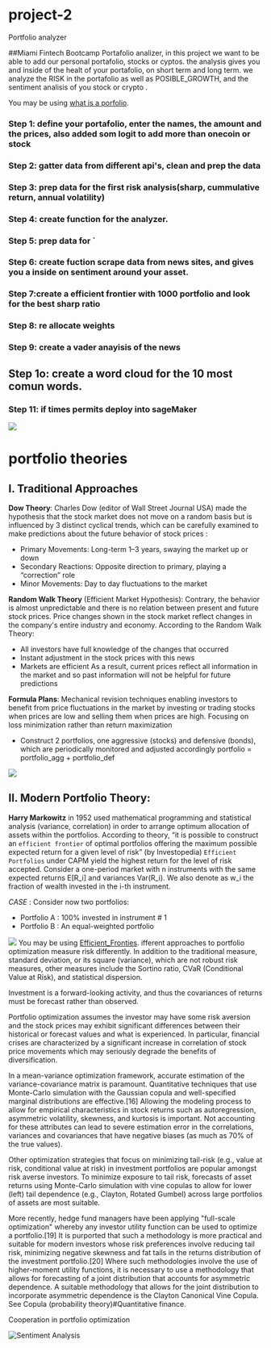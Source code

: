# project-2
Portfolio analyzer



##Miami Fintech Bootcamp
Portafolio analizer, in this project we want to be able to add our personal portafolio, stocks or cyptos.
the analysis gives you and inside of the healt of your portafolio, on short term and long term.
we analyze the RISK in the portafolio as well as POSIBLE_GROWTH, and the sentiment analisis of you stock or crypto .

You may be using [what is a porfolio](https://study.com/academy/lesson/portfolio-weight-return-variance-definition-examples.html).

### Step 1: define your portafolio, enter the names, the amount and the prices, also added som logit to add more than onecoin or stock
### Step 2: gatter data from different api's, clean and prep the data
### Step 3: prep data for the first risk analysis(sharp, cummulative return, annual volatility)
### Step 4: create function for the analyzer.
### Step 5: prep data for `
### Step 6: create fuction scrape data from news sites, and gives you a inside on sentiment around your asset.
### Step 7:create a efficient frontier with 1000 portfolio and look for the best sharp ratio
### Step 8: re allocate weights
### Step 9: create a vader anayisis of the news
## Step 1o: create a word cloud for the 10 most comun words.
### Step 11: if times permits deploy into sageMaker


![](https://www.i1.creditdonkey.com/image/1/1200c/best-portfolio-analyzers.jpg)


# portfolio theories

## I. Traditional Approaches
__Dow Theory__: Charles Dow (editor of Wall Street Journal USA) made the hypothesis that the stock market does not move on a random basis but is influenced by 3 distinct cyclical trends, which can be carefully examined to make predictions about the future behavior of stock prices :
* Primary Movements: Long-term 1–3 years, swaying the market up or down
* Secondary Reactions: Opposite direction to primary, playing a “correction” role
* Minor Movements: Day to day fluctuations to the market


__Random Walk Theory__ (Efficient Market Hypothesis): Contrary, the behavior is almost unpredictable and there is no relation between present and future stock prices. Price changes shown in the stock market reflect changes in the company's entire industry and economy. According to the Random Walk Theory:
* All investors have full knowledge of the changes that occurred
* Instant adjustment in the stock prices with this news
* Markets are efficient
As a result, current prices reflect all information in the market and so past information will not be helpful for future predictions


__Formula Plans__: Mechanical revision techniques enabling investors to benefit from price fluctuations in the market by investing or trading stocks when prices are low and selling them when prices are high. Focusing on loss minimization rather than return maximization
* Construct 2 portfolios, one aggressive (stocks) and defensive (bonds), which are periodically monitored and adjusted accordingly
portfolio = portfolio_agg + portfolio_def




![](https://www.thestreet.com/.image/ar_4:3%2Cc_fill%2Ccs_srgb%2Cq_auto:good%2Cw_1200/MTY3NTM5NDYxMDkzMTM5ODQ3/what-is-modern-portfolio-theory-mpt-and-why-is-it-important.png)

## II. Modern Portfolio Theory:
__Harry Markowitz__ in 1952 used mathematical programming and statistical analysis (variance, correlation) in order to arrange optimum allocation of assets within the portfolios. According to theory, “it is possible to construct an `efficient frontier` of optimal portfolios offering the maximum possible expected return for a given level of risk” (by Investopedia)
`Efficient Portfolios` under CAPM yield the highest return for the level of risk accepted. Consider a one-period market with n instruments with the same expected returns E[R_i] and variances Var(R_i). We also denote as w_i the fraction of wealth invested in the i-th instrument.

_CASE_ : Consider now two portfolios:
* Portfolio A : 100% invested in instrument # 1
* Portfolio B : An equal-weighted portfolio

![](https://cdn.educba.com/academy/wp-content/uploads/2020/12/Portfolio-Optimization.jpg)
You may be using [Efficient_Fronties](https://pyportfolioopt.readthedocs.io/en/latest/UserGuide.html).
ifferent approaches to portfolio optimization measure risk differently. In addition to the traditional measure, standard deviation, or its square (variance), which are not robust risk measures, other measures include the Sortino ratio, CVaR (Conditional Value at Risk), and statistical dispersion.

Investment is a forward-looking activity, and thus the covariances of returns must be forecast rather than observed.

Portfolio optimization assumes the investor may have some risk aversion and the stock prices may exhibit significant differences between their historical or forecast values and what is experienced. In particular, financial crises are characterized by a significant increase in correlation of stock price movements which may seriously degrade the benefits of diversification.

In a mean-variance optimization framework, accurate estimation of the variance-covariance matrix is paramount. Quantitative techniques that use Monte-Carlo simulation with the Gaussian copula and well-specified marginal distributions are effective.[16] Allowing the modeling process to allow for empirical characteristics in stock returns such as autoregression, asymmetric volatility, skewness, and kurtosis is important. Not accounting for these attributes can lead to severe estimation error in the correlations, variances and covariances that have negative biases (as much as 70% of the true values).

Other optimization strategies that focus on minimizing tail-risk (e.g., value at risk, conditional value at risk) in investment portfolios are popular amongst risk averse investors. To minimize exposure to tail risk, forecasts of asset returns using Monte-Carlo simulation with vine copulas to allow for lower (left) tail dependence (e.g., Clayton, Rotated Gumbel) across large portfolios of assets are most suitable.

More recently, hedge fund managers have been applying "full-scale optimization" whereby any investor utility function can be used to optimize a portfolio.[19] It is purported that such a methodology is more practical and suitable for modern investors whose risk preferences involve reducing tail risk, minimizing negative skewness and fat tails in the returns distribution of the investment portfolio.[20] Where such methodologies involve the use of higher-moment utility functions, it is necessary to use a methodology that allows for forecasting of a joint distribution that accounts for asymmetric dependence. A suitable methodology that allows for the joint distribution to incorporate asymmetric dependence is the Clayton Canonical Vine Copula. See Copula (probability theory)#Quantitative finance.

Cooperation in portfolio optimization


![Sentiment Analysis](https://files.realpython.com/media/How-to-use-NLTK-for-Sentiment-Analysis-in-Python_Watermarked.8dd30ecc0bda.jpg)
